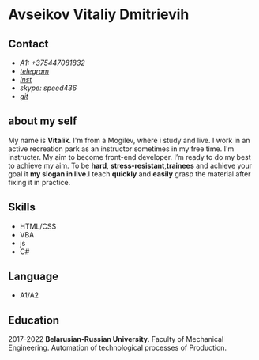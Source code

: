 # **Avseikov Vitaliy Dmitrievih**
## Contact
* *A1: +375447081832*
* *[telegram](https://t.me/qusepb)* 
* *[inst](https://www.instagram.com/quse_pb/)*
* *skype: speed436*
* *[git](https://github.com/qusewen)*
## about my self
My name is **Vitalik**. I'm from a Mogilev, where i study and live. I work in an active recreation park as an instructor sometimes in my free time. I'm instructer. My aim to become front-end developer. I’m ready to do my best to achieve my aim. To be __hard__, __stress-resistant__,__trainees__ and achieve your goal it __my slogan in live__.I teach __quickly__ and __easily__ grasp the material after fixing it in practice.

## Skills
* HTML/CSS
* VBA
* js
* C#

## Language 
* A1/A2

## Education
2017-2022 **Belarusian-Russian University**.
Faculty of Mechanical Engineering.
Automation of technological processes of Production.